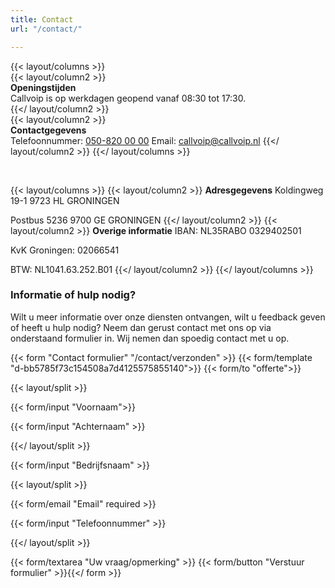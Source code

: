 ```yaml
---
title: Contact
url: "/contact/"

---
```

{{< layout/columns >}}   
{{< layout/column2 >}}   
**Openingstijden** <br> Callvoip is op werkdagen geopend vanaf 08:30 tot 17:30.   
{{</ layout/column2 >}}   
{{< layout/column2 >}}   
**Contactgegevens** <br> Telefoonnummer: [050-820 00 00](tel:+31508200000)
Email: [callvoip@callvoip.nl](https://www.callvoiptelefonie.nl/contact/contactgegevens/)
{{</ layout/column2 >}}
{{</ layout/columns >}}

<br>

{{< layout/columns >}}
{{< layout/column2 >}}
**Adresgegevens**
Koldingweg 19-1
9723 HL GRONINGEN

Postbus 5236
9700 GE GRONINGEN
{{</ layout/column2 >}}
{{< layout/column2 >}}
**Overige informatie**
IBAN: NL35RABO 0329402501

KvK Groningen: 02066541

BTW: NL1041.63.252.B01
{{</ layout/column2 >}}
{{</ layout/columns >}}

### Informatie of hulp nodig?

Wilt u meer informatie over onze diensten ontvangen, wilt u feedback geven of heeft u hulp nodig? Neem dan gerust contact met ons op via onderstaand formulier in. Wij nemen dan spoedig contact met u op.

{{< form "Contact formulier" "/contact/verzonden" >}} {{< form/template "d-bb5785f73c154508a7d4125575855140">}} {{< form/to "offerte">}}

{{< layout/split >}}

{{< form/input "Voornaam">}}

{{< form/input "Achternaam" >}}

{{</ layout/split >}}

{{< form/input "Bedrijfsnaam" >}}

{{< layout/split >}}

{{< form/email "Email" required >}}

{{< form/input "Telefoonnummer" >}}

{{</ layout/split >}}

{{< form/textarea "Uw vraag/opmerking" >}} {{< form/button "Verstuur formulier" >}}{{</ form >}}